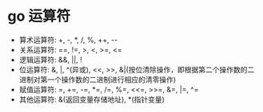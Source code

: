 # go 运算符

- 算术运算符: +, -, *, /, %, ++, --
- 关系运算符: ==, !=, >, <, >=, <=
- 逻辑运算符: &&, ||, !
- 位运算符: &, |, ^(异或), <<, >>, &|(按位清除操作，即根据第二个操作数的二进制对第一个操作数的二进制进行相应的清零操作)
- 赋值运算符: =, +=, -=, *=, /=, %=, <<=, >>=, &=, |=, ^=
- 其他运算符: &(返回变量存储地址), *(指针变量)
